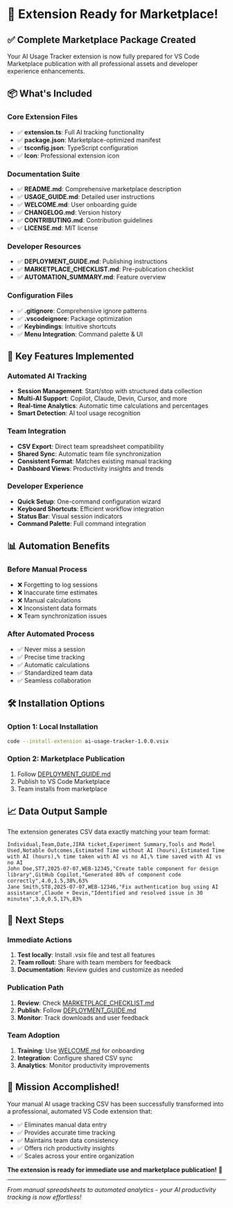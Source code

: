 # 🎉 Extension Ready for Marketplace!

## ✅ Complete Marketplace Package Created

Your AI Usage Tracker extension is now fully prepared for VS Code Marketplace publication with all professional assets and developer experience enhancements.

## 📦 What's Included

### Core Extension Files
- ✅ **extension.ts**: Full AI tracking functionality
- ✅ **package.json**: Marketplace-optimized manifest
- ✅ **tsconfig.json**: TypeScript configuration
- ✅ **Icon**: Professional extension icon

### Documentation Suite
- ✅ **README.md**: Comprehensive marketplace description
- ✅ **USAGE_GUIDE.md**: Detailed user instructions  
- ✅ **WELCOME.md**: User onboarding guide
- ✅ **CHANGELOG.md**: Version history
- ✅ **CONTRIBUTING.md**: Contribution guidelines
- ✅ **LICENSE.md**: MIT license

### Developer Resources
- ✅ **DEPLOYMENT_GUIDE.md**: Publishing instructions
- ✅ **MARKETPLACE_CHECKLIST.md**: Pre-publication checklist
- ✅ **AUTOMATION_SUMMARY.md**: Feature overview

### Configuration Files
- ✅ **.gitignore**: Comprehensive ignore patterns
- ✅ **.vscodeignore**: Package optimization
- ✅ **Keybindings**: Intuitive shortcuts
- ✅ **Menu Integration**: Command palette & UI

## 🚀 Key Features Implemented

### Automated AI Tracking
- **Session Management**: Start/stop with structured data collection
- **Multi-AI Support**: Copilot, Claude, Devin, Cursor, and more
- **Real-time Analytics**: Automatic time calculations and percentages
- **Smart Detection**: AI tool usage recognition

### Team Integration  
- **CSV Export**: Direct team spreadsheet compatibility
- **Shared Sync**: Automatic team file synchronization
- **Consistent Format**: Matches existing manual tracking
- **Dashboard Views**: Productivity insights and trends

### Developer Experience
- **Quick Setup**: One-command configuration wizard
- **Keyboard Shortcuts**: Efficient workflow integration
- **Status Bar**: Visual session indicators
- **Command Palette**: Full command integration

## 📊 Automation Benefits

### Before Manual Process
- ❌ Forgetting to log sessions
- ❌ Inaccurate time estimates  
- ❌ Manual calculations
- ❌ Inconsistent data formats
- ❌ Team synchronization issues

### After Automated Process  
- ✅ Never miss a session
- ✅ Precise time tracking
- ✅ Automatic calculations
- ✅ Standardized team data
- ✅ Seamless collaboration

## 🛠️ Installation Options

### Option 1: Local Installation
```bash
code --install-extension ai-usage-tracker-1.0.0.vsix
```

### Option 2: Marketplace Publication
1. Follow [DEPLOYMENT_GUIDE.md](DEPLOYMENT_GUIDE.md)
2. Publish to VS Code Marketplace
3. Team installs from marketplace

## 📈 Data Output Sample

The extension generates CSV data exactly matching your team format:

```csv
Individual,Team,Date,JIRA ticket,Experiment Summary,Tools and Model Used,Notable Outcomes,Estimated Time without AI (hours),Estimated Time with AI (hours),% time taken with AI vs no AI,% time saved with AI vs no AI
John Doe,ST7,2025-07-07,WEB-12345,"Create table component for design library",GitHub Copilot,"Generated 80% of component code correctly",4.0,1.5,38%,63%
Jane Smith,ST8,2025-07-07,WEB-12346,"Fix authentication bug using AI assistance",Claude + Devin,"Identified and resolved issue in 30 minutes",3.0,0.5,17%,83%
```

## 🎯 Next Steps

### Immediate Actions
1. **Test locally**: Install .vsix file and test all features
2. **Team rollout**: Share with team members for feedback
3. **Documentation**: Review guides and customize as needed

### Publication Path
1. **Review**: Check [MARKETPLACE_CHECKLIST.md](MARKETPLACE_CHECKLIST.md)
2. **Publish**: Follow [DEPLOYMENT_GUIDE.md](DEPLOYMENT_GUIDE.md)  
3. **Monitor**: Track downloads and user feedback

### Team Adoption
1. **Training**: Use [WELCOME.md](WELCOME.md) for onboarding
2. **Integration**: Configure shared CSV sync
3. **Analytics**: Monitor productivity improvements

## 🎉 Mission Accomplished!

Your manual AI usage tracking CSV has been successfully transformed into a professional, automated VS Code extension that:

- ✅ Eliminates manual data entry
- ✅ Provides accurate time tracking  
- ✅ Maintains team data consistency
- ✅ Offers rich productivity insights
- ✅ Scales across your entire organization

**The extension is ready for immediate use and marketplace publication!** 🚀

---

*From manual spreadsheets to automated analytics - your AI productivity tracking is now effortless!*
